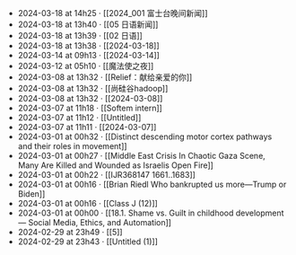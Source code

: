 - 2024-03-18 at 14h25 · [[2024_001 富士台晚间新闻]]
- 2024-03-18 at 13h40 · [[05 日语新闻]]
- 2024-03-18 at 13h39 · [[02 日语]]
- 2024-03-18 at 13h38 · [[2024-03-18]]
- 2024-03-14 at 09h13 · [[2024-03-14]]
- 2024-03-12 at 05h10 · [[魔法使之夜]]
- 2024-03-08 at 13h32 · [[Relief：献给亲爱的你]]
- 2024-03-08 at 13h32 · [[尚硅谷hadoop]]
- 2024-03-08 at 13h32 · [[2024-03-08]]
- 2024-03-07 at 11h18 · [[Softem intern]]
- 2024-03-07 at 11h12 · [[Untitled]]
- 2024-03-07 at 11h11 · [[2024-03-07]]
- 2024-03-01 at 00h32 · [[Distinct descending motor cortex pathways and their roles in movement]]
- 2024-03-01 at 00h27 · [[Middle East Crisis In Chaotic Gaza Scene, Many Are Killed and Wounded as Israelis Open Fire]]
- 2024-03-01 at 00h22 · [[IJR368147 1661..1683]]
- 2024-03-01 at 00h16 · [[Brian Riedl Who bankrupted us more—Trump or Biden]]
- 2024-03-01 at 00h16 · [[Class J (12)]]
- 2024-03-01 at 00h00 · [[18.1. Shame vs. Guilt in childhood development — Social Media, Ethics, and Automation]]
- 2024-02-29 at 23h49 · [[5]]
- 2024-02-29 at 23h43 · [[Untitled (1)]]
